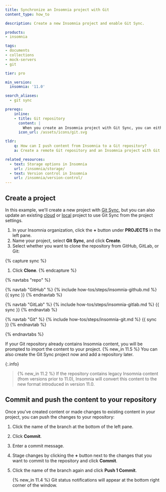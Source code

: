 ```yaml
---
title: Synchronize an Insomnia project with Git
content_type: how_to

description: Create a new Insomnia project and enable Git Sync.

products:
- insomnia

tags:
- documents
- collections
- mock-servers
- git

tier: pro

min_version:
  insomnia: '11.0'

search_aliases:
  - git sync

prereqs:
    inline:
    - title: Git repository
      content: |
        When you create an Insomnia project with Git Sync, you can either add the repository now or later (if you're using Insomnia 11.5 or later). If you want to add the repository when you create the project, you can either use an existing repository with Insomnia content or an empty repository.
      icon_url: /assets/icons/git.svg

tldr:
    q: How can I push content from Insomnia to a Git repository?
    a: Create a remote Git repository and an Insomnia project with Git Sync. Select the Git provider and connect to the repository. In the project, click the button at the bottom of the left pane to see the Git Sync menu and push your changes.

related_resources:
  - text: Storage options in Insomnia
    url: /insomnia/storage/
  - text: Version control in Insomnia
    url: /insomnia/version-control/
---
```


## Create a project

In this example, we'll create a new project with [Git Sync](/insomnia/storage/#git-sync), but you can also update an existing [cloud](/insomnia/storage/#cloud-sync) or [local](/insomnia/storage/#local-vault) project to use Git Sync from the project settings.

1. In your Insomnia organization, click the **+** button under **PROJECTS** in the left pane.
1. Name your project, select **Git Sync**, and click **Create**.
1. Select whether you want to clone the repository from GitHub, GitLab, or Git:

{% capture sync %}
1. Click **Clone**.
{% endcapture %}

{% navtabs "repo" %}

{% navtab "GitHub" %}
{% include how-tos/steps/insomnia-github.md %}
{{ sync }}
{% endnavtab %}

{% navtab "GitLab" %}
{% include how-tos/steps/insomnia-gitlab.md %}
{{ sync }}
{% endnavtab %}

{% navtab "Git" %}
{% include how-tos/steps/insomnia-git.md %}
{{ sync }}
{% endnavtab %}

{% endnavtabs %}

If your Git repository already contains Insomnia content, you will be prompted to import the content to your project. {% new_in 11.5 %} You can also create the Git Sync project now and add a repository later. 

{:.info}
> {% new_in 11.2 %} If the repository contains legacy Insomnia content (from versions prior to 11.0), Insomnia will convert this content to the new format introduced in version 11.0.

## Commit and push the content to your repository

Once you've created content or made changes to existing content in your project, you can push the changes to your repository:

1. Click the name of the branch at the bottom of the left pane.
1. Click **Commit**.
1. Enter a commit message.
1. Stage changes by clicking the **+** button next to the changes that you want to commit to the repository and click **Commit**.
1. Click the name of the branch again and click **Push 1 Commit**.

   {% new_in 11.4 %} Git status notifications will appear at the bottom right corner of the window.